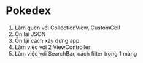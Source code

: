 # Pokedex

1. Làm quen với CollectionView, CustomCell
2. Ôn lại JSON
3. Ôn lại cách xây dựng app.
4. Làm việc với 2 ViewController
5. Làm việc với SearchBar, cách filter trong 1 mảng

